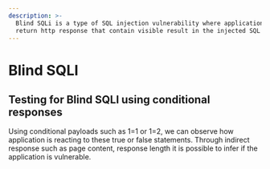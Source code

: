 ```yaml
---
description: >-
  Blind SQLi is a type of SQL injection vulnerability where application doesn't
  return http response that contain visible result in the injected SQL query.
---
```


# Blind SQLI

## Testing for Blind SQLI using conditional responses

Using conditional payloads such as 1=1 or 1=2, we can observe how application is reacting to these true or false statements. Through indirect response such as page content, response length it is possible to infer if the application is vulnerable.



